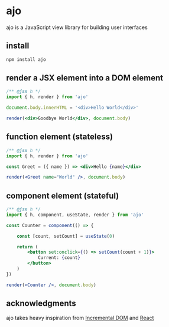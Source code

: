 # ajo
ajo is a JavaScript view library for building user interfaces

## install

```sh
npm install ajo
```

## render a JSX element into a DOM element

```jsx
/** @jsx h */
import { h, render } from 'ajo'

document.body.innerHTML = '<div>Hello World</div>'

render(<div>Goodbye World</div>, document.body)
```

## function element (stateless)

```jsx
/** @jsx h */
import { h, render } from 'ajo'

const Greet = ({ name }) => <div>Hello {name}</div>

render(<Greet name="World" />, document.body)
```

## component element (stateful)

```jsx
/** @jsx h */
import { h, component, useState, render } from 'ajo'

const Counter = component(() => {

	const [count, setCount] = useState(0)

	return (
		<button set:onclick={() => setCount(count + 1)}>
			Current: {count}
		</button>
	)
})

render(<Counter />, document.body)
```

## acknowledgments
ajo takes heavy inspiration from [Incremental DOM](https://github.com/google/incremental-dom) and [React](https://github.com/facebook/react)
